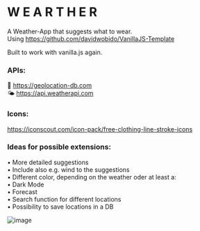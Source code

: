 # W E A R T H E R 
A Weather-App that suggests what to wear. <br>
Using https://github.com/davidwobido/VanillaJS-Template

Built to work with vanilla.js again.

### APIs:
📍 https://geolocation-db.com <br>
🌤 https://api.weatherapi.com

### Icons:
https://iconscout.com/icon-pack/free-clothing-line-stroke-icons

### Ideas for possible extensions:
• More detailed suggestions <br>
• Include also e.g. wind to the suggestions <br>
• Different color, depending on the weather oder at least a: <br>
• Dark Mode <br>
• Forecast <br>
• Search function for different locations <br>
• Possibility to save locations in a DB



![image](https://user-images.githubusercontent.com/91462450/149806832-11120f2e-9097-40f1-bf34-44e8c0dee3ac.png)
